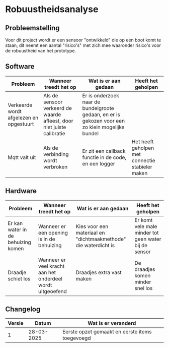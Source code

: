 # Robuustheidsanalyse

## Probleemstelling

Voor dit project wordt er een sensoor "ontwikkeld" die op een boot komt te staan, dit neemt een aantal "risico's" met zich mee waaronder risico's voor de robuustheid van het prototype.

## Software

| Probleem   | Wanneer treedt het op | Wat is er aan gedaan | Heeft het geholpen |
|-------------|--------| ------| ---- |
| Verkeerde wordt afgelezen en opgestuurt      | Als de sensoor verkeerd de waarde afleest, door niet juiste calibratie | Er is onderzoek naar de bundelgroote gedaan, en er is gekozen voor een zo klein mogelijke bundel |  |
| Mqtt valt uit   | Als de verbinding wordt verbroken | Er zit een callback functie in de code, en een logger | Het heeft geholpen met connectie stabieler maken |

## Hardware

| Probleem | Wanneer treedt het op | Wat is er aan gedaan | Heeft het geholpen|
|----|----|----|----|
| Er kan water in de behuizing komen| Wanneer er een opening is in de behuizing | Kies voor een materiaal en "dichtmaakmethode" die waterdicht is | Er komt vele male minder tot geen water bij de sensor |
| Draadje schiet los | Wanneer er veel kracht aan het onderdeel wordt uitgeoefend | Draadjes extra vast maken | De draadjes komen minder snel los |

## Changelog

| Versie | Datum | Wat is er veranderd |
|-| --- | ---------------- |
| 1 | 28-03-2025  | Eerste opzet gemaakt en eerste items toegevoegd |
